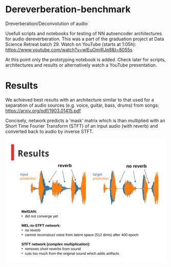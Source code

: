 # Dereverberation-benchmark
Dreverberation/Deconvolution of audio

Usefull scripts and notebooks for testing of NN autoencoder architectures for audio dereverberation.
This was a part of the graduation project at Data Science Retreat batch 29. Watch on YouTube (starts at 1:05h):
https://www.youtube.com/watch?v=wlEuOmiRJp8&t=8055s

At this point only the prototyping notebook is added. Check later for scripts, architectures and results or alternatively watch a YouTube presentation. 

# Results 

We achieved best results with an architecture similar to that used for a separation of audio sources (e.g. voice, guitar, bass, drums) from songs:
https://arxiv.org/pdf/1903.01415.pdf

Concisely, network predicts a 'mask' matrix which is than multiplied with an Short Time Fourier Transform (STFT) of an input audio (with reverb) and converted back to audio by inverse STFT.  

![a](./results.png)

